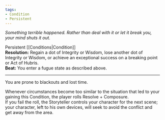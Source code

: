 ```yaml
---
tags:
- Condition
- Persistent
---
```


_Something terrible happened. Rather than deal with it or let it break you, your mind shuts it out._

Persistent [[Conditions|Condition]]\
**Resolution:** Regain a dot of Integrity or Wisdom, lose another dot of Integrity or Wisdom, or achieve an exceptional success on a breaking point or Act of Hubris.\
**Beat:** You enter a fugue state as described above.

---

You are prone to blackouts and lost time.

Whenever circumstances become too similar to the situation that led to your gaining this Condition, the player rolls Resolve + Composure.\
If you fail the roll, the Storyteller controls your character for the next scene; your character, left to his own devices, will seek to avoid the conflict and get away from the area.